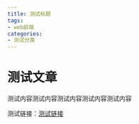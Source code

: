 ```yaml
---
title: 测试标题
tags:
- web前端
categories: 
- 测试分类
---
```


# 测试文章
测试内容测试内容测试内容测试内容测试内容

测试链接：[测试链接](https://ophita.github.io/2022/11/15/hello-world/)
